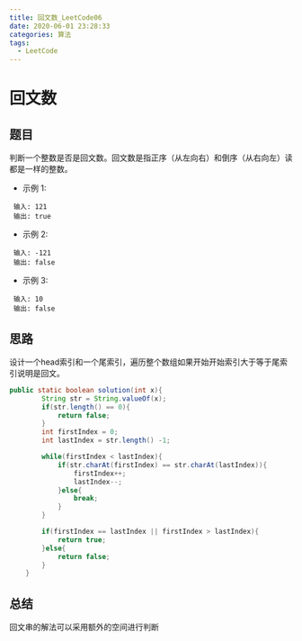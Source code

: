 ```yaml
---
title: 回文数_LeetCode06
date: 2020-06-01 23:28:33
categories: 算法
tags:
  - LeetCode
---
```


# 回文数

## 题目

判断一个整数是否是回文数。回文数是指正序（从左向右）和倒序（从右向左）读都是一样的整数。

- 示例 1:
```
 输入: 121
 输出: true
```

- 示例 2:
```
 输入: -121
 输出: false
```

- 示例 3:
```
 输入: 10
 输出: false
```

## 思路

设计一个head索引和一个尾索引，遍历整个数组如果开始开始索引大于等于尾索引说明是回文。

```java
public static boolean solution(int x){
        String str = String.valueOf(x);
        if(str.length() == 0){
            return false;
        }
        int firstIndex = 0;
        int lastIndex = str.length() -1;

        while(firstIndex < lastIndex){
            if(str.charAt(firstIndex) == str.charAt(lastIndex)){
                firstIndex++;
                lastIndex--;
            }else{
                break;
            }
        }

        if(firstIndex == lastIndex || firstIndex > lastIndex){
            return true;
        }else{
            return false;
        }
    }
```

## 总结
回文串的解法可以采用额外的空间进行判断




